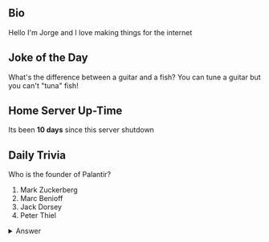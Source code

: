 ## Bio

Hello I'm Jorge and I love making things for the internet

## Joke of the Day

What's the difference between a guitar and a fish? You can tune a guitar but you can't "tuna" fish!

## Home Server Up-Time

Its been **10 days** since this server shutdown


## Daily Trivia

Who is the founder of Palantir?
 1. Mark Zuckerberg
 2. Marc Benioff
 3. Jack Dorsey
 4. Peter Thiel

<details>
  <summary>Answer</summary>
  Peter Thiel
</details>
